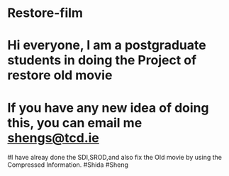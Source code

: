 # Restore-film
# Hi everyone, I am a postgraduate students in doing the Project of restore old movie 
# If you have any new idea of doing this, you can email me shengs@tcd.ie
#I have alreay done the SDI,SROD,and also fix the Old movie by using the Compressed Information.
#Shida
#Sheng
